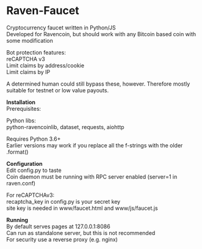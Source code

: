 # Raven-Faucet   
Cryptocurrency faucet written in Python/JS  
Developed for Ravencoin, but should work with any Bitcoin based coin with some modification  

Bot protection features:  
reCAPTCHA v3  
Limit claims by address/cookie  
Limit claims by IP  

A determined human could still bypass these, however. Therefore mostly suitable for testnet or low value payouts.  

**Installation**  
Prerequisites:  

Python libs:  
python-ravencoinlib, dataset, requests, aiohttp  

Requires Python 3.6+  
Earlier versions may work if you replace all the f-strings with the older .format()  

**Configuration**  
Edit config.py to taste  
Coin daemon must be running with RPC server enabled (server=1 in raven.conf)  

For reCAPTCHAv3:  
recaptcha_key in config.py is your secret key  
site key is needed in www/faucet.html and www/js/faucet.js  

**Running**  
By default serves pages at 127.0.0.1:8086  
Can run as standalone server, but this is not recommended  
For security use a reverse proxy (e.g. nginx)  

